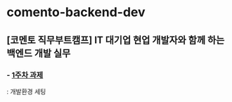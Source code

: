 # comento-backend-dev
[코멘토 직무부트캠프] IT 대기업 현업 개발자와 함께 하는 백엔드 개발 실무
---

### - [1주차 과제](https://github.com/dhkimxx/comento-backend-dev/blob/main/1%EC%A3%BC%EC%B0%A8%20%EA%B3%BC%EC%A0%9C.md)
: 개발환경 세팅
